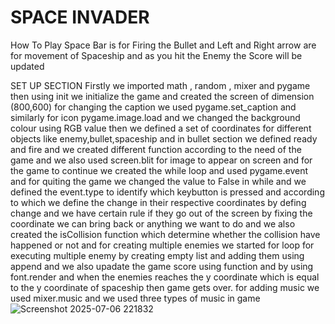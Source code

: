 # SPACE INVADER

How To Play
Space Bar is for Firing the Bullet and Left and Right arrow are for movement of Spaceship and as you hit the Enemy the Score will be updated

SET UP SECTION
Firstly we imported math , random , mixer and pygame then using init we initialize the game and created the screen of dimension (800,600) for changing the caption we used pygame.set_caption and similarly for icon pygame.image.load and we changed the background colour using RGB value then we defined a set of coordinates for different objects like enemy,bullet,spaceship and in bullet section we defined ready and fire and we created different function according to the need of the game and we also used screen.blit for image to appear on screen
and for the game to continue we created the while loop and used pygame.event and for quiting the game we changed the value to False in while
and we defined the event.type to identify which keybutton is pressed and according to which we define the change in their respective coordinates by defing change and we have certain rule if they go out of the screen by fixing the coordinate we can bring back or anything we want to do and we also created the isCollision function which determine whether the collision have happened or not
and for creating multiple enemies we started for loop for executing multiple enemy by creating empty list and adding them using append and we also upadate the game score using function and by using font.render
and when the enemies reaches the y coordinate which is equal to the y coordinate of spaceship then game gets over.
for adding music we used mixer.music and we used three types of music in game
![Screenshot 2025-07-06 221832](https://github.com/user-attachments/assets/f0ada73b-f9c7-4fac-84fb-3f397ae7b7d8)
